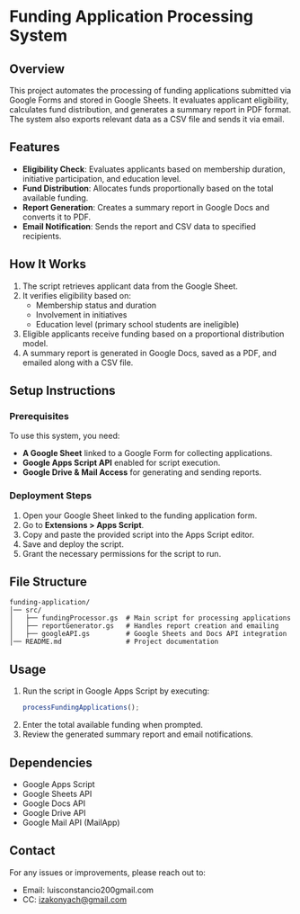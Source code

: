# Funding Application Processing System

## Overview
This project automates the processing of funding applications submitted via Google Forms and stored in Google Sheets. It evaluates applicant eligibility, calculates fund distribution, and generates a summary report in PDF format. The system also exports relevant data as a CSV file and sends it via email.

## Features
- **Eligibility Check**: Evaluates applicants based on membership duration, initiative participation, and education level.
- **Fund Distribution**: Allocates funds proportionally based on the total available funding.
- **Report Generation**: Creates a summary report in Google Docs and converts it to PDF.
- **Email Notification**: Sends the report and CSV data to specified recipients.

## How It Works
1. The script retrieves applicant data from the Google Sheet.
2. It verifies eligibility based on:
   - Membership status and duration
   - Involvement in initiatives
   - Education level (primary school students are ineligible)
3. Eligible applicants receive funding based on a proportional distribution model.
4. A summary report is generated in Google Docs, saved as a PDF, and emailed along with a CSV file.

## Setup Instructions
### Prerequisites
To use this system, you need:
- **A Google Sheet** linked to a Google Form for collecting applications.
- **Google Apps Script API** enabled for script execution.
- **Google Drive & Mail Access** for generating and sending reports.

### Deployment Steps
1. Open your Google Sheet linked to the funding application form.
2. Go to **Extensions > Apps Script**.
3. Copy and paste the provided script into the Apps Script editor.
4. Save and deploy the script.
5. Grant the necessary permissions for the script to run.

## File Structure
```
funding-application/
│── src/
│   ├── fundingProcessor.gs  # Main script for processing applications
│   ├── reportGenerator.gs   # Handles report creation and emailing
│   ├── googleAPI.gs         # Google Sheets and Docs API integration
│── README.md                # Project documentation
```

## Usage
1. Run the script in Google Apps Script by executing:
   ```js
   processFundingApplications();
   ```
2. Enter the total available funding when prompted.
3. Review the generated summary report and email notifications.

## Dependencies
- Google Apps Script
- Google Sheets API
- Google Docs API
- Google Drive API
- Google Mail API (MailApp)

## Contact
For any issues or improvements, please reach out to:
- Email: luisconstancio200gmail.com
- CC: izakonyach@gmail.com

